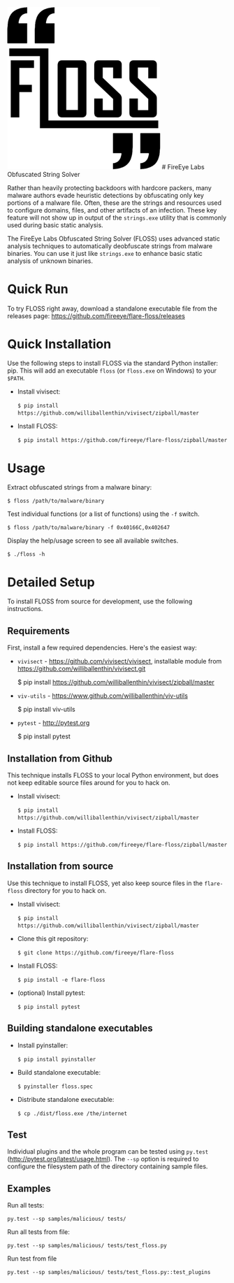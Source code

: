 <img src="resources/logo.png?raw=true " width="350"/>
# FireEye Labs Obfuscated String Solver

Rather than heavily protecting backdoors with hardcore packers, many
malware authors evade heuristic detections by obfuscating only key
portions of a malware file. Often, these are the strings and resources
used to configure domains, files, and other artifacts of an infection.
These key feature will not show up in output of the `strings.exe` utility
that is commonly used during basic static analysis.

The FireEye Labs Obfuscated String Solver (FLOSS) uses advanced
static analysis techniques to automatically deobfuscate strings from
malware binaries. You can use it just like `strings.exe` to enhance
basic static analysis of unknown binaries.

# Quick Run
To try FLOSS right away, download a standalone executable file from the releases page: https://github.com/fireeye/flare-floss/releases

# Quick Installation
Use the following steps to install FLOSS via the standard Python installer: pip.
This will add an executable `floss` (or `floss.exe` on Windows) to your `$PATH`.

- Install vivisect:

    `$ pip install https://github.com/williballenthin/vivisect/zipball/master`

- Install FLOSS:

    `$ pip install https://github.com/fireeye/flare-floss/zipball/master`


# Usage
Extract obfuscated strings from a malware binary:

    $ floss /path/to/malware/binary

Test individual functions (or a list of functions) using the `-f` switch.

    $ floss /path/to/malware/binary -f 0x40166C,0x402647

Display the help/usage screen to see all available switches.

    $ ./floss -h


# Detailed Setup
To install FLOSS from source for development, use the following instructions.

## Requirements
First, install a few required dependencies.
Here's the easiest way:

- `vivisect` - https://github.com/vivisect/vivisect, installable module from https://github.com/williballenthin/vivisect.git

    $ pip install https://github.com/williballenthin/vivisect/zipball/master

- `viv-utils` - https://www.github.com/williballenthin/viv-utils

    $ pip install viv-utils

- `pytest` - http://pytest.org

    $ pip install pytest


## Installation from Github
This technique installs FLOSS to your local Python environment,
but does not keep editable source files around for you to hack on.

- Install vivisect:

    `$ pip install https://github.com/williballenthin/vivisect/zipball/master`

- Install FLOSS:

    `$ pip install https://github.com/fireeye/flare-floss/zipball/master`


## Installation from source
Use this technique to install FLOSS, yet also keep source files in
the `flare-floss` directory for you to hack on.

- Install vivisect:

    `$ pip install https://github.com/williballenthin/vivisect/zipball/master`

- Clone this git repository:

    `$ git clone https://github.com/fireeye/flare-floss`

- Install FLOSS:

    `$ pip install -e flare-floss`

- (optional) Install pytest:

    `$ pip install pytest`

## Building standalone executables

- Install pyinstaller:

    `$ pip install pyinstaller`

- Build standalone executable:

    `$ pyinstaller floss.spec`

- Distribute standalone executable:

    `$ cp ./dist/floss.exe /the/internet`


## Test
Individual plugins and the whole program can be tested using `py.test` (http://pytest.org/latest/usage.html).
The `--sp` option is required to configure the filesystem path of the directory containing sample files.

## Examples
Run all tests:

    py.test --sp samples/malicious/ tests/

Run all tests from file:

    py.test --sp samples/malicious/ tests/test_floss.py

Run test from file

    py.test --sp samples/malicious/ tests/test_floss.py::test_plugins
